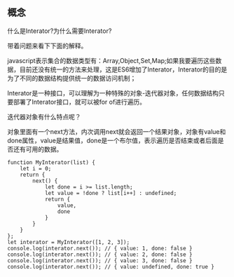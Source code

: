 ## 概念

什么是Interator?为什么需要Interator?


带着问题来看下下面的解释。


javascript表示集合的数据类型有：Array,Object,Set,Map;如果我要遍历这些数据，目前还没有统一的方法来处理，这是ES6增加了Interator，Interator的目的是为了不同的数据结构提供统一的数据访问机制；

Interator是一种接口，可以理解为一种特殊的对象-迭代器对象，任何数据结构只要部署了Interator接口，就可以被for of进行遍历。


迭代器对象有什么特点呢？


对象里面有一个next方法，内次调用next就会返回一个结果对象，对象有value和done属性，value是结果值，done是一个布尔值，表示遍历是否结束或者后面是否还有可用的数据。

```
function MyInterator(list) {
    let i = 0;
    return {
        next() {
            let done = i >= list.length;
            let value = !done ? list[i++] : undefined;
            return {
                value,
                done
            }
        }
    }
};
let interator = MyInterator([1, 2, 3]);
console.log(interator.next()); // { value: 1, done: false }
console.log(interator.next()); // { value: 2, done: false }
console.log(interator.next()); // { value: 3, done: false }
console.log(interator.next()); // { value: undefined, done: true }
```

